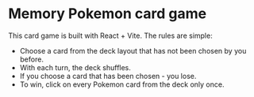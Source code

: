 # Memory Pokemon card game 

This card game is built with React + Vite.
The rules are simple:
- Choose a card from the deck layout that has not been chosen by you before.
- With each turn, the deck shuffles.
- If you choose a card that has been chosen - you lose.
- To win, click on every Pokemon card from the deck only once.
